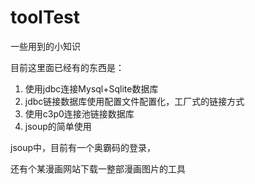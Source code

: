 # toolTest
一些用到的小知识

目前这里面已经有的东西是：
1. 使用jdbc连接Mysql+Sqlite数据库
2. jdbc链接数据库使用配置文件配置化，工厂式的链接方式
3. 使用c3p0连接池链接数据库
4. jsoup的简单使用


jsoup中，目前有一个奥霸码的登录，

还有个某漫画网站下载一整部漫画图片的工具


